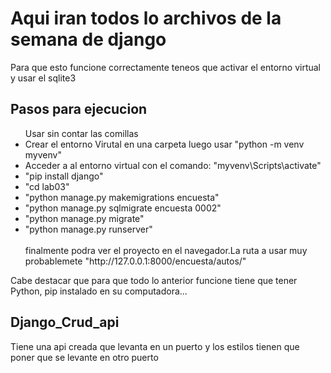 <h1> Aqui iran todos lo archivos de la semana de django</h1>
<p>Para que esto funcione correctamente teneos que activar el entorno virtual y usar el sqlite3</p>
<h2>Pasos para ejecucion</h2>
<ul>
  Usar sin contar las comillas
  <li>Crear el entorno Virutal en una carpeta luego usar "python -m venv myvenv"</li>
  <li>Acceder a al entorno virtual con el comando: "myvenv\Scripts\activate"</li>
  <li>"pip install django"</li>
  <li>"cd lab03"</li>
  <li>"python manage.py makemigrations encuesta"</li>
  <li>"python manage.py sqlmigrate encuesta 0002"</li>
  <li>"python manage.py migrate"</li>
  <li>"python manage.py runserver"</li><br>
  finalmente podra ver el proyecto en el navegador.La ruta a usar muy probablemete "http://127.0.0.1:8000/encuesta/autos/"
</ul>
<warnig> Cabe destacar que para que todo lo anterior funcione tiene que tener Python, pip instalado en su computadora...</warnig>

<h2>Django_Crud_api</h2>
<p>Tiene una api creada que levanta en un puerto y los estilos tienen que poner que se levante en otro puerto</p>
